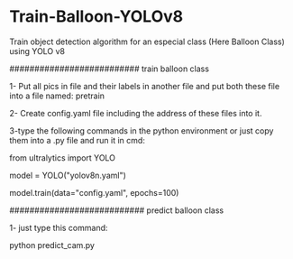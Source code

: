 # Train-Balloon-YOLOv8

Train object detection algorithm  for an especial class (Here Balloon Class) using YOLO v8

########################## train balloon class

1- Put all pics in file and their labels in another file and put both these file into a file named: pretrain

2- Create config.yaml file including the address of these files into it.

3-type the following commands in the python environment or just copy them into a .py file and run it in cmd:


from ultralytics import YOLO

model = YOLO("yolov8n.yaml")  

model.train(data="config.yaml", epochs=100)  


########################### predict balloon class

1- just type this command: 

python predict_cam.py
